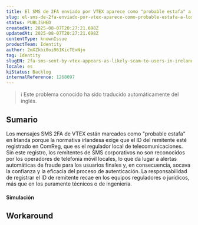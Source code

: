 ```yaml
---
title: El SMS de 2FA enviado por VTEX aparece como "probable estafa" a los usuarios de Irlanda
slug: el-sms-de-2fa-enviado-por-vtex-aparece-como-probable-estafa-a-los-usuarios-de-irlanda
status: PUBLISHED
createdAt: 2025-08-07T20:27:21.698Z
updatedAt: 2025-08-07T20:27:21.698Z
contentType: knownIssue
productTeam: Identity
author: 2mXZkbi0oi061KicTExNjo
tag: Identity
slugEN: 2fa-sms-sent-by-vtex-appears-as-likely-scam-to-users-in-ireland
locale: es
kiStatus: Backlog
internalReference: 1268097
---
```


>ℹ️ Este problema conocido ha sido traducido automáticamente del inglés.

## Sumario


Los mensajes SMS 2FA de VTEX están marcados como "probable estafa" en Irlanda porque la normativa irlandesa exige que el ID del remitente esté registrado en ComReg, que es el regulador local de telecomunicaciones. Sin este registro, los remitentes de SMS corporativos no son reconocidos por los operadores de telefonía móvil locales, lo que da lugar a alertas automáticas de fraude para los usuarios finales y, en consecuencia, socava la confianza y la eficacia del proceso de autenticación. La responsabilidad de registrar el ID de remitente recae en los equipos reguladores o jurídicos, más que en los puramente técnicos o de ingeniería.


#### Simulación

## Workaround


